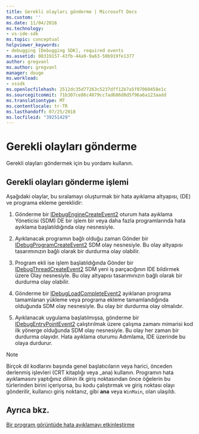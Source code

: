 ```yaml
---
title: Gerekli olayları gönderme | Microsoft Docs
ms.custom: ''
ms.date: 11/04/2016
ms.technology:
- vs-ide-sdk
ms.topic: conceptual
helpviewer_keywords:
- debugging [Debugging SDK], required events
ms.assetid: 08319157-43fb-44a9-9a63-50b919fe1377
author: gregvanl
ms.author: gregvanl
manager: douge
ms.workload:
- vssdk
ms.openlocfilehash: 2512dc35d77263c5237dff12b7a5f07060458e1c
ms.sourcegitcommit: 71b307ce86c4079cc7ad686d8d5f96a6a123aadd
ms.translationtype: MT
ms.contentlocale: tr-TR
ms.lasthandoff: 07/25/2018
ms.locfileid: "39251429"
---
```

# <a name="send-the-required-events"></a>Gerekli olayları gönderme
Gerekli olayları göndermek için bu yordamı kullanın.  
  
## <a name="process-for-sending-required-events"></a>Gerekli olayları gönderme işlemi  
 Aşağıdaki olaylar, bu sıralamayı oluşturmak bir hata ayıklama altyapısı, (DE) ve programa ekleme gereklidir:  
  
1.  Gönderme bir [IDebugEngineCreateEvent2](../../extensibility/debugger/reference/idebugenginecreateevent2.md) oturum hata ayıklama Yöneticisi (SDM) DE bir işlem bir veya daha fazla programlarında hata ayıklama başlatıldığında olay nesnesiyle.  
  
2.  Ayıklanacak programın bağlı olduğu zaman Gönder bir [IDebugProgramCreateEvent2](../../extensibility/debugger/reference/idebugprogramcreateevent2.md) SDM olay nesnesiyle. Bu olay altyapısı tasarımınızın bağlı olarak bir durdurma olay olabilir.  
  
3.  Program ekli ise işlem başlatıldığında Gönder bir [IDebugThreadCreateEvent2](../../extensibility/debugger/reference/idebugthreadcreateevent2.md) SDM yeni iş parçacığının IDE bildirmek üzere Olay nesnesiyle. Bu olay altyapısı tasarımınızın bağlı olarak bir durdurma olay olabilir.  
  
4.  Gönderme bir [IDebugLoadCompleteEvent2](../../extensibility/debugger/reference/idebugloadcompleteevent2.md) ayıklanan programa tamamlanan yükleme veya programa ekleme tamamlandığında olduğunda SDM olay nesnesiyle. Bu olay bir durdurma olay olmalıdır.  
  
5.  Ayıklanacak uygulama başlatılmışsa, gönderme bir [IDebugEntryPointEvent2](../../extensibility/debugger/reference/idebugentrypointevent2.md) çalıştırılmak üzere çalışma zamanı mimarisi kod ilk yönerge olduğunda SDM olay nesnesiyle. Bu olay her zaman bir durdurma olayıdır. Hata ayıklama oturumu Adımlama, IDE üzerinde bu olaya durdurur.  
  
> [!NOTE]
>  Birçok dil kodlarını başında genel başlatıcıların veya harici, önceden derlenmiş işlevleri (CRT kitaplığı veya _ana) kullanın. Programın hata ayıklamasını yaptığınız dilinin ilk giriş noktasından önce öğelerin bu türlerinden birini içeriyorsa, bu kodu çalıştırmak ve giriş noktası olayı gönderilir, kullanıcı giriş noktanız, gibi **ana** veya `WinMain`, olan ulaşıldı.  
  
## <a name="see-also"></a>Ayrıca bkz.  
 [Bir program görüntüde hata ayıklamayı etkinleştirme](../../extensibility/debugger/enabling-a-program-to-be-debugged.md)